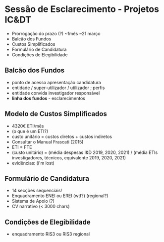 # Sessão de Esclarecimento - Projetos IC&DT

- Prorrogação do prazo (?) ~1mês ~21 março
- Balcão dos Fundos
- Custos Simplificados
- Formulário de Candidatura
- Condições de Elegibilidade

## Balcão dos Fundos

- ponto de acesso apresentação candidatura
- entidade / super-utilizador / utilizador ; perfis
- entidade convida investigador responsável
- **linha dos fundos** - esclarecimentos

## Modelo de Custos Simplificados

- 4320€ ETI/mês
- (o que é um ETI?)
- custo unitário = custos diretos + custos indiretos
- Consultar o Manual Frascati (2015)
- ETI = FTE
- (custo unitário) = (média despesas I&D 2019, 2020, 2021) / (média ETIs investigadores, técnicos, equivalente 2019, 2020, 2021)
- evidências: (i'm lost)

## Formulário de Candidatura

- 14 secções sequenciais!
- Enquadramento ENEI ou EREI (wtf?) (regional?)
- Sistema de Apoio (?)
- CV narrativo (< 3000 chars)


## Condições de Elegibilidade

- enquadramento RIS3 ou RIS3 regional
